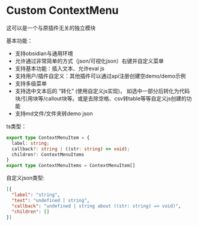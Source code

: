 # Custom ContextMenu

这可以是一个与原插件无关的独立模块

基本功能：

- 支持obsidian与通用环境
- 允许通过非常简单的方式（json/可视化json）右键并自定义菜单
- 支持基本功能：插入文本、允许eval js
- 支持用户/插件自定义：其他插件可以通过api注册创建空demo/demo示例
- 支持多级菜单
- 支持选中文本后的 “转化” (使用自定义js实现)，
  如选中一部分后转化为代码块/引用块等/callout块等。或是去除空格、csv转table等等自定义js创建的功能
- 支持md文件/文件夹转demo json

ts类型：

```typescript
export type ContextMenuItem = {
  label: string;
  callback?: string | ((str: string) => void);
  children?: ContextMenuItems
}
export type ContextMenuItems = ContextMenuItem[]
```

自定义json类型:

```json
[{
  "label": "string",
  "text": "undefined | string",
  "callback": "undefined | string about ((str: string) => void)",
  "children": []
}]
```

